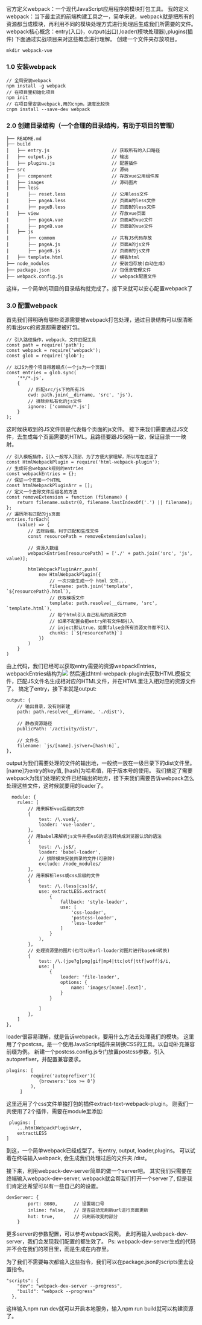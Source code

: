 官方定义webpack：一个现代JavaScript应用程序的模块打包工具。
我的定义webpack：当下最主流的前端构建工具之一，简单来说，webpack就是把所有的资源都当成模块，再利用不同的模块处理方式进行处理后生成我们所需要的文件。
webpack核心概念：entry(入口)，output(出口),loader(模块处理器),plugins(插件)
下面通过实战项目来对这些概念进行理解。
创建一个文件夹存放项目。

    mkdir webpack-vue
### 1.0 安装webpack

    // 全局安装webpack
    npm install -g webpack
    // 在项目里初始化项目
    npm init
    // 在项目里安装webpack,用的cnpm，速度比较快
    cnpm install --save-dev webpack
### 2.0 创建目录结构（一个合理的目录结构，有助于项目的管理）

    ├── README.md
    ├── build
    │   ├── entry.js                       // 获取所有的入口路径
    │   ├── output.js                      // 输出
    │   ├── plugins.js                     // 配置插件
    ├── src                                // 源码
    |   ├── component                      // 存放vue公用组件库
    |   ├── images                         // 源码图片
    |   ├── less                           
    |       ├── reset.less                 // 公用less文件
    |       ├── pageA.less                 // 页面A的less文件
    |       ├── pageB.less                 // 页面B的less文件
    |   ├── view                           // 存放vue页面
    |       ├── pageA.vue                  // 页面A的vue文件
    |       ├── pageB.vue                  // 页面B的vue文件
    |   ├── js                            
    |       ├── commom                     // 共有JS代码存放
    |       ├── pageA.js                   // 页面A的js文件
    |       ├── pageB.js                   // 页面B的js文件
    |   ├── template.html                  // 模板html
    ├── node_modules                       // 安装包存放(自动生成)
    ├── package.json                       // 包信息管理文件
    ├── webpack.config.js                  // webpack配置文件   
这样，一个简单的项目的目录结构就完成了。接下来就可以安心配置webpack了
### 3.0 配置webpack
首先我们得明确有哪些资源需要被webpack打包处理，通过目录结构可以很清晰的看出src的资源都需要被打包。
    
    // 引入路径操作，webpack，文件匹配工具
    const path = require('path');
    const webpack = require('webpack'); 
    const glob = require('glob');
    
    // 以JS为整个项目得着眼点(一个js为一个页面)
    const entries = glob.sync(
        '**/*.js',
        {
            // 匹配src/js下的所有JS
            cwd: path.join(__dirname, 'src', 'js'),
            // 排除非私有化的js文件
            ignore: ['commom/*.js']
        }
    ); 
这时候获取到的JS文件则是代表每个页面的js文件。
接下来我们需要通过JS文件，去生成每个页面需要的HTML。且路径要跟JS保持一致，保证目录一一映射。

    // 引入模板插件，引入一般写入顶部，为了方便大家理解，所以写在这里了
    const HtmlWebpackPlugin = require('html-webpack-plugin');
    // 生成符合webpack规则的entries
    const webpackEntries = {};
    // 保证一个页面一个HTML
    const htmlWebpackPluginArr = [];
    // 定义一个去除文件后缀名的方法
    const removeExtension = function (filename) {
        return filename.substr(0, filename.lastIndexOf('.') || filename);
    };
    // 遍历所有匹配的js页面
    entries.forEach(
        (value) => {
            // 去除后缀，利于匹配和生成文件
            const resourcePath = removeExtension(value);
    
            // 资源入数组
            webpackEntries[resourcePath] = ['./' + path.join('src', 'js', value)];
    
            htmlWebpackPluginArr.push(
                new HtmlWebpackPlugin({
                    // 一次只能生成一个 html 文件...
                    filename: path.join('template', `${resourcePath}.html`),
                    // 获取模板文件
                    template: path.resolve(__dirname, 'src', `template.html`),
                    // 每个html引入自己私有的资源文件
                    // 如果不配置会把entry所有文件都引入
                    // inject默认true，如果false会所有资源文件都不引入
                    chunks: [`${resourcePath}`]
                })
            )
        }
    )
    
由上代码，我们已经可以获取entry需要的资源webpackEntries，webpackEntries结构为![](https://user-gold-cdn.xitu.io/2017/10/31/bce8388b8afe93583efcc1891d36bfc4)
然后通过html-webpack-plugin去获取HTML模板文件，匹配JS文件名生成相对应的HTML文件，并在HTML里注入相对应的资源文件了。
搞定了entry，接下来就是output:

    output: {
        // 输出目录，没有则新建
        path: path.resolve(__dirname, './dist'),

        // 静态资源路径
        publicPath: '/activity/dist/',

        // 文件名
        filename: `js/[name].js?ver=[hash:6]`,
    },
output为我们需要处理的文件的输出地，一般统一放在一级目录下的dist文件里。[name]为entry的key值, [hash]为哈希值，用于版本号的使用。
我们搞定了需要webpack为我们处理的文件已经输出的地方，接下来我们需要告诉webpack怎么处理这些文件，这时候就要用的loader了。
    
      module: {
        rules: [
            // 用来解析vue后缀的文件
            {
                test: /\.vue$/,
                loader: 'vue-loader',
            },
            // 用babel来解析js文件并把es6的语法转换成浏览器认识的语法
            {
                test: /\.js$/,
                loader: 'babel-loader',
                // 排除模块安装目录的文件(可删除)
                exclude: /node_modules/
            },
            // 用来解析less或css后缀的文件
            {
                test: /\.(less|css)$/,
                use: extractLESS.extract(
                    {
                        fallback: 'style-loader',
                        use: [
                            'css-loader',
                            'postcss-loader',
                            'less-loader'
                        ]
                    }
                ),
            },
            // 处理资源里的图片(也可以用url-loader对图片进行base64转换)
            {
                test: /\.(jpe?g|png|gif|mp4|ttc|otf|ttf|woff)$/i,
                use: [
                    {
                        loader: 'file-loader',
                        options: {
                            name: 'images/[name].[ext]',
                        }
                    }

                ]
            },
        ]
    },

loader很容易理解，就是告诉webpack，要用什么方法去处理我们的模块。
这里用了个postcss，是一个使用JavaScript插件来转换CSS的工具。以自动补充兼容前缀为例。
新建一个postcss.config.js专门放置postcss参数，引入autoprefixer，并配置兼容要求。

    plugins: [
             require('autoprefixer')(
                {browsers:'ios >= 8'}
             ),
         ]
         
这里还用了个css文件单独打包的插件extract-text-webpack-plugin。
刚我们一共使用了2个插件，需要在module里添加:
    
     plugins: [
        ...htmlWebpackPluginArr,
        extractLESS
    ]
    
到这，一个简单webpack已经成型了。有entry, output, loader,plugins。
可以试着在终端输入webpack, 会生成我们处理过后的文件夹./dist。

接下来，利用webpack-dev-server简单的做一个server吧。
其实我们只需要在终端输入webpack-dev-server, webpack就会帮我们打开一个server了,
但是我们肯定还希望可以有一些自己的的设置。
    
    devServer: {
            port: 8080,      // 设置端口号
            inline: false,   // 是否启动无刷新url进行页面更新
            hot: true,       // 只刷新改变的部分
        }
更多server的参数配置，可以参考webpack官网。
此时再输入webpack-dev-server，我们会发现我们配置的都生效了。
Ps: webpack-dev-server生成的代码并不会在我们的项目里，而是生成在内存里。

为了我们不需要每次都输入这些指令，我们可以在package.json的scripts里去设置指令。
    
    "scripts": {
        "dev": "webpack-dev-server --progress",
        "build": "webpack --progress"
      },
      
这样输入npm run dev就可以开启本地服务，输入npm run build就可以构建资源了。